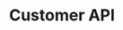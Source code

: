 ---
title: "Customer API"
type: "api-reference"
version: "0.2"
dev_preview: false
hide_from_menu: true
desc: "Join the conversation as a customer or build your own backend chat client."
color: "#4484e7"
---